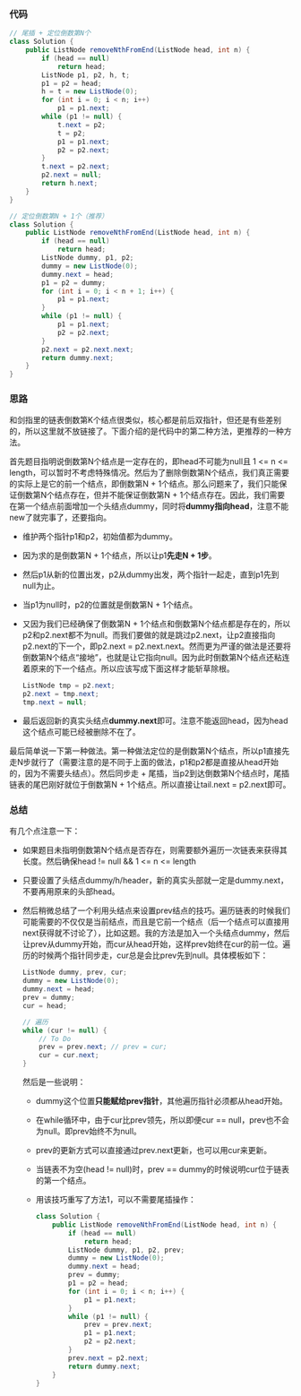 ### 代码

``` java
// 尾插 + 定位倒数第N个
class Solution {
    public ListNode removeNthFromEnd(ListNode head, int n) {
        if (head == null)
            return head;
        ListNode p1, p2, h, t;
        p1 = p2 = head;
        h = t = new ListNode(0);
        for (int i = 0; i < n; i++)
            p1 = p1.next;
        while (p1 != null) {
            t.next = p2;
            t = p2;
            p1 = p1.next;
            p2 = p2.next;
        }
        t.next = p2.next;
        p2.next = null;
        return h.next;
    }
}

// 定位倒数第N + 1个（推荐）
class Solution {
    public ListNode removeNthFromEnd(ListNode head, int n) {
        if (head == null)
            return head;
        ListNode dummy, p1, p2;
        dummy = new ListNode(0);
        dummy.next = head;
        p1 = p2 = dummy;
        for (int i = 0; i < n + 1; i++) {
            p1 = p1.next;
        }
        while (p1 != null) {
            p1 = p1.next;
            p2 = p2.next;
        }
        p2.next = p2.next.next;
        return dummy.next;
    }
}
```



### 思路

和剑指里的链表倒数第K个结点很类似，核心都是前后双指针，但还是有些差别的，所以这里就不放链接了。下面介绍的是代码中的第二种方法，更推荐的一种方法。

首先题目指明说倒数第N个结点是一定存在的，即head不可能为null且 1 <= n <= length，可以暂时不考虑特殊情况。然后为了删除倒数第N个结点，我们真正需要的实际上是它的前一个结点，即倒数第N + 1个结点。那么问题来了，我们只能保证倒数第N个结点存在，但并不能保证倒数第N + 1个结点存在。因此，我们需要在第一个结点前面增加一个头结点dummy，同时将**dummy指向head**，注意不能new了就完事了，还要指向。

* 维护两个指针p1和p2，初始值都为dummy。

* 因为求的是倒数第N + 1个结点，所以让p1**先走N + 1步**。

* 然后p1从新的位置出发，p2从dummy出发，两个指针一起走，直到p1先到null为止。

* 当p1为null时，p2的位置就是倒数第N + 1个结点。

* 又因为我们已经确保了倒数第N + 1个结点和倒数第N个结点都是存在的，所以p2和p2.next都不为null。而我们要做的就是跳过p2.next，让p2直接指向p2.next的下一个，即p2.next = p2.next.next。然而更为严谨的做法是还要将倒数第N个结点“接地”，也就是让它指向null。因为此时倒数第N个结点还粘连着原来的下一个结点。所以应该写成下面这样才能斩草除根。

  ``` java
  ListNode tmp = p2.next;
  p2.next = tmp.next;
  tmp.next = null;
  ```

* 最后返回新的真实头结点**dummy.next**即可。注意不能返回head，因为head这个结点可能已经被删除不在了。

最后简单说一下第一种做法。第一种做法定位的是倒数第N个结点，所以p1直接先走N步就行了（需要注意的是不同于上面的做法，p1和p2都是直接从head开始的，因为不需要头结点）。然后同步走 + 尾插，当p2到达倒数第N个结点时，尾插链表的尾巴刚好就位于倒数第N + 1个结点。所以直接让tail.next = p2.next即可。



### 总结

有几个点注意一下：

* 如果题目未指明倒数第N个结点是否存在，则需要额外遍历一次链表来获得其长度。然后确保head != null && 1 <= n <= length

* 只要设置了头结点dummy/h/header，新的真实头部就一定是dummy.next，不要再用原来的头部head。

* 然后稍微总结了一个利用头结点来设置prev结点的技巧。遍历链表的时候我们可能需要的不仅仅是当前结点，而且是它前一个结点（后一个结点可以直接用next获得就不讨论了），比如这题。我的方法是加入一个头结点dummy，然后让prev从dummy开始，而cur从head开始，这样prev始终在cur的前一位。遍历的时候两个指针同步走，cur总是会比prev先到null。具体模板如下：

  ``` java
  ListNode dummy, prev, cur;
  dummy = new ListNode(0);
  dummy.next = head;
  prev = dummy;
  cur = head;
  
  // 遍历
  while (cur != null) {
      // To Do
      prev = prev.next; // prev = cur;
      cur = cur.next;
  }
  ```

  然后是一些说明：

  * dummy这个位置**只能赋给prev指针**，其他遍历指针必须都从head开始。
  
  * 在while循环中，由于cur比prev领先，所以即便cur == null，prev也不会为null。即prev始终不为null。
  
  * prev的更新方式可以直接通过prev.next更新，也可以用cur来更新。
  
  * 当链表不为空(head != null)时，prev == dummy的时候说明cur位于链表的第一个结点。
  
  * 用该技巧重写了方法1，可以不需要尾插操作：
  
    ``` java
    class Solution {
        public ListNode removeNthFromEnd(ListNode head, int n) {
            if (head == null)
                return head;
            ListNode dummy, p1, p2, prev;
            dummy = new ListNode(0);
            dummy.next = head;
            prev = dummy;
            p1 = p2 = head;
            for (int i = 0; i < n; i++) {
                p1 = p1.next;
            }
            while (p1 != null) {
                prev = prev.next;
                p1 = p1.next;
                p2 = p2.next;
            }
            prev.next = p2.next;
            return dummy.next;
        }
    }
    ```
  
    

